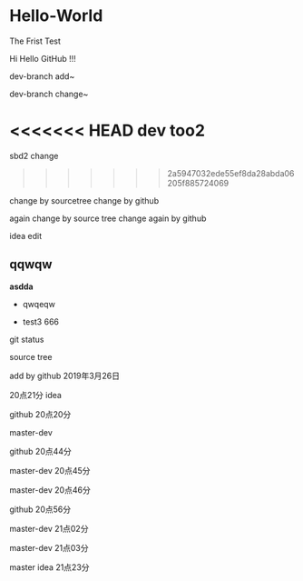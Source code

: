 # Hello-World
The Frist Test

Hi Hello GitHub !!!

dev-branch add~

dev-branch change~

<<<<<<< HEAD
dev too2
=======
sbd2 change
>>>>>>> 2a5947032ede55ef8da28abda06205f885724069

change by sourcetree
change by github


again change by source tree
change again by github


idea edit


## qqwqw

**asdda**

- qwqeqw

- test3 666

git status



source tree

add by github 2019年3月26日

20点21分 idea

github 20点20分

master-dev 

github 20点44分


master-dev 20点45分

master-dev 20点46分

github 20点56分


master-dev 21点02分

master-dev 21点03分

master idea 21点23分